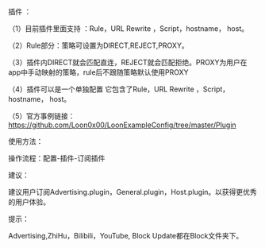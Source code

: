 插件 ：

（1）目前插件里面支持 ：Rule，URL Rewrite ，Script，hostname， host。

（2）Rule部分：策略可设置为DIRECT,REJECT,PROXY。

（3）插件内DIRECT就会匹配直连，REJECT就会匹配拒绝。PROXY为用户在app中手动映射的策略，rule后不跟随策略默认使用PROXY

（4）插件可以是一个单独配置 它包含了Rule，URL Rewrite ，Script，hostname， host。

（5）官方事例链接：
https://github.com/Loon0x00/LoonExampleConfig/tree/master/Plugin

使用方法：

操作流程：配置-插件-订阅插件

建议：

建议用户订阅Advertising.plugin，General.plugin，Host.plugin。以获得更优秀的用户体验。

提示：

Advertising,ZhiHu，Bilibili，YouTube, Block Update都在Block文件夹下。
